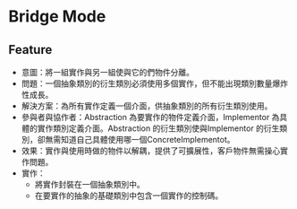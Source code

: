 # Bridge Mode

## Feature
 - 意圖：將一組實作與另一組使與它的們物件分離。
 - 問題：一個抽象類別的衍生類別必須使用多個實作，但不能出現類別數量爆炸性成長。
 - 解決方案：為所有實作定義一個介面，供抽象類別的所有衍生類別使用。
 - 參與者與協作者：Abstraction 為要實作的物件定義介面，Implementor 為具體的實作類別定義介面。Abstraction 的衍生類別使與Implementor 的衍生類別，卻無需知道自己具體使用哪一個ConcreteImplementot。
 - 效果：實作與使用時做的物件以解耦，提供了可擴展性，客戶物件無需操心實作問題。
 - 實作：
    - 將實作封裝在一個抽象類別中。
    - 在要實作的抽象的基礎類別中包含一個實作的控制碼。